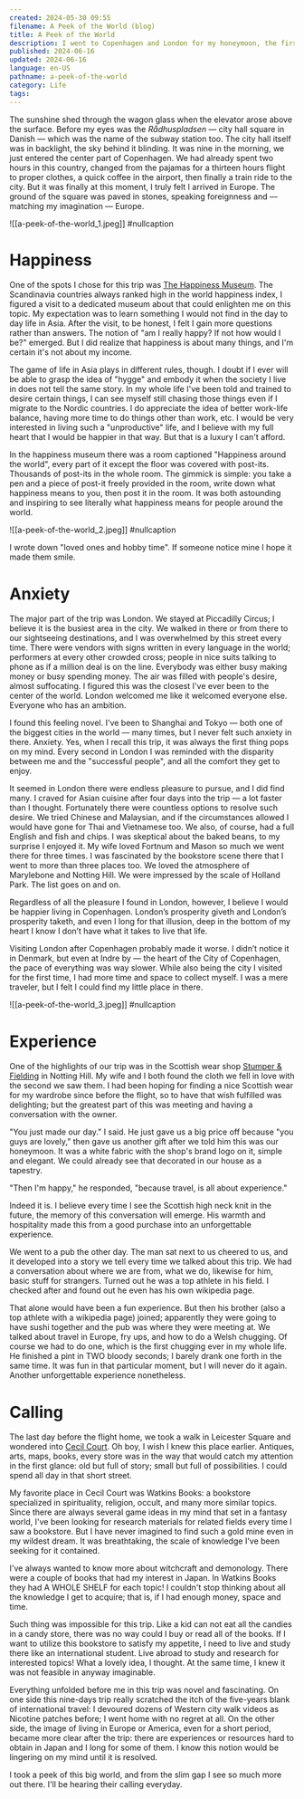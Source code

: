 ```yaml
---
created: 2024-05-30 09:55
filename: A Peek of the World (blog)
title: A Peek of the World
description: I went to Copenhagen and London for my honeymoon, the first trip to Europe in my life. Some memories keep staying on my mind and I have many thoughts about them.
published: 2024-06-16
updated: 2024-06-16
language: en-US
pathname: a-peek-of-the-world
category: Life
tags:
---
```


The sunshine shed through the wagon glass when the elevator arose above the surface. Before my eyes was the _Rådhuspladsen_ — city hall square in Danish — which was the name of the subway station too. The city hall itself was in backlight, the sky behind it blinding. It was nine in the morning, we just entered the center part of Copenhagen. We had already spent two hours in this country, changed from the pajamas for a thirteen hours flight to proper clothes, a quick coffee in the airport, then finally a train ride to the city. But it was finally at this moment, I truly felt I arrived in Europe. The ground of the square was paved in stones, speaking foreignness and — matching my imagination — Europe.

![[a-peek-of-the-world_1.jpeg]]
#nullcaption

# Happiness

One of the spots I chose for this trip was [The Happiness Museum](https://www.thehappinessmuseum.com/). The Scandinavia countries always ranked high in the world happiness index, I figured a visit to a dedicated museum about that could enlighten me on this topic. My expectation was to learn something I would not find in the day to day life in Asia. After the visit, to be honest, I felt I gain more questions rather than answers. The notion of "am I really happy? If not how would I be?" emerged. But I did realize that happiness is about many things, and I'm certain it's not about my income.

The game of life in Asia plays in different rules, though. I doubt if I ever will be able to grasp the idea of "hygge" and embody it when the society I live in does not tell the same story. In my whole life I've been told and trained to desire certain things, I can see myself still chasing those things even if I migrate to the Nordic countries. I do appreciate the idea of better work-life balance, having more time to do things other than work, etc. I would be very interested in living such a "unproductive" life, and I believe with my full heart that I would be happier in that way. But that is a luxury I can't afford.

In the happiness museum there was a room captioned "Happiness around the world", every part of it except the floor was covered with post-its. Thousands of post-its in the whole room. The gimmick is simple: you take a pen and a piece of post-it freely provided in the room, write down what happiness means to you, then post it in the room. It was both astounding and inspiring to see literally what happiness means for people around the world.

![[a-peek-of-the-world_2.jpeg]]
#nullcaption

I wrote down "loved ones and hobby time". If someone notice mine I hope it made them smile.

# Anxiety

The major part of the trip was London. We stayed at Piccadilly Circus; I believe it is the busiest area in the city. We walked in there or from there to our sightseeing destinations, and I was overwhelmed by this street every time. There were vendors with signs written in every language in the world; performers at every other crowded cross; people in nice suits talking to phone as if a million deal is on the line. Everybody was either busy making money or busy spending money. The air was filled with people's desire, almost suffocating. I figured this was the closest I've ever been to the center of the world. London welcomed me like it welcomed everyone else. Everyone who has an ambition.

I found this feeling novel. I've been to Shanghai and Tokyo — both one of the biggest cities in the world — many times, but I never felt such anxiety in there. Anxiety. Yes, when I recall this trip, it was always the first thing pops on my mind. Every second in London I was reminded with the disparity between me and the "successful people", and all the comfort they get to enjoy.

It seemed in London there were endless pleasure to pursue, and I did find many. I craved for Asian cuisine after four days into the trip — a lot faster than I thought. Fortunately there were countless options to resolve such desire. We tried Chinese and Malaysian, and if the circumstances allowed I would have gone for Thai and Vietnamese too. We also, of course, had a full English and fish and chips. I was skeptical about the baked beans, to my surprise I enjoyed it. My wife loved Fortnum and Mason so much we went there for three times. I was fascinated by the bookstore scene there that I went to more than three places too. We loved the atmosphere of Marylebone and Notting Hill. We were impressed by the scale of Holland Park. The list goes on and on.

Regardless of all the pleasure I found in London, however, I believe I would be happier living in Copenhagen. London’s prosperity giveth and London’s prosperity taketh, and even I long for that illusion, deep in the bottom of my heart I know I don’t have what it takes to live that life.

Visiting London after Copenhagen probably made it worse. I didn’t notice it in Denmark, but even at Indre by — the heart of the City of Copenhagen, the pace of everything was way slower. While also being the city I visited for the first time, I had more time and space to collect myself. I was a mere traveler, but I felt I could find my little place in there.

![[a-peek-of-the-world_3.jpeg]]
#nullcaption

# Experience

One of the highlights of our trip was in the Scottish wear shop [Stumper & Fielding](https://www.stumperfielding.co.uk/) in Notting Hill. My wife and I both found the cloth we fell in love with the second we saw them. I had been hoping for finding a nice Scottish wear for my wardrobe since before the flight, so to have that wish fulfilled was delighting; but the greatest part of this was meeting and having a conversation with the owner.

"You just made our day." I said. He just gave us a big price off because "you guys are lovely," then gave us another gift after we told him this was our honeymoon. It was a white fabric with the shop's brand logo on it, simple and elegant. We could already see that decorated in our house as a tapestry.

"Then I'm happy," he responded, "because travel, is all about experience."

Indeed it is. I believe every time I see the Scottish high neck knit in the future, the memory of this conversation will emerge. His warmth and hospitality made this from a good purchase into an unforgettable experience.

We went to a pub the other day. The man sat next to us cheered to us, and it developed into a story we tell every time we talked about this trip. We had a conversation about where we are from, what we do, likewise for him, basic stuff for strangers. Turned out he was a top athlete in his field. I checked after and found out he even has his own wikipedia page.

That alone would have been a fun experience. But then his brother (also a top athlete with a wikipedia page) joined; apparently they were going to have sushi together and the pub was where they were meeting at. We talked about travel in Europe, fry ups, and how to do a Welsh chugging. Of course we had to do one, which is the first chugging ever in my whole life. He finished a pint in TWO bloody seconds; I barely drank one forth in the same time. It was fun in that particular moment, but I will never do it again. Another unforgettable experience nonetheless.

# Calling

The last day before the flight home, we took a walk in Leicester Square and wondered into [Cecil Court](https://www.cecilcourt.co.uk/). Oh boy, I wish I knew this place earlier. Antiques, arts, maps, books, every store was in the way that would catch my attention in the first glance: old but full of story; small but full of possibilities. I could spend all day in that short street.

My favorite place in Cecil Court was Watkins Books: a bookstore specialized in spirituality, religion, occult, and many more similar topics. Since there are always several game ideas in my mind that set in a fantasy world, I've been looking for research materials for related fields every time I saw a bookstore. But I have never imagined to find such a gold mine even in my wildest dream. It was breathtaking, the scale of knowledge I've been seeking for it contained.

I've always wanted to know more about witchcraft and demonology. There were a couple of books that had my interest in Japan. In Watkins Books they had A WHOLE SHELF for each topic! I couldn't stop thinking about all the knowledge I get to acquire; that is, if I had enough money, space and time.

Such thing was impossible for this trip. Like a kid can not eat all the candies in a candy store, there was no way could I buy or read all of the books. If I want to utilize this bookstore to satisfy my appetite, I need to live and study there like an international student. Live abroad to study and research for interested topics! What a lovely idea, I thought. At the same time, I knew it was not feasible in anyway imaginable.

Everything unfolded before me in this trip was novel and fascinating. On one side this nine-days trip really scratched the itch of the five-years blank of international travel: I devoured dozens of Western city walk videos as Nicotine patches before; I went home with no regret at all. On the other side, the image of living in Europe or America, even for a short period, became more clear after the trip: there are experiences or resources hard to obtain in Japan and I long for some of them. I know this notion would be lingering on my mind until it is resolved.

I took a peek of this big world, and from the slim gap I see so much more out there. I'll be hearing their calling everyday.
